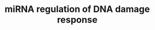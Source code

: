 ---
annotations:
- type: Pathway Ontology
  value: microRNA pathway
- type: Pathway Ontology
  value: DNA repair pathway
authors:
- J.krumeich
- Stan.gaj
- Mkutmon
- Andra
- MaintBot
- MartijnVanIersel
- Khanspers
- Egonw
- AlexanderPico
- Zari
- Ryanmiller
- Susan
- Finterly
- Eweitz
description: This is the first of two pathways which deals with the DNA damage response.
  It comprises two central gene products (ATM and ATR) influenced by different sources
  of DNA damage (in blue). The two central genes can both be divides into their most
  important genes. For the ATM pathway these are TP53 and CHEK2, while CHEK1 is most
  important for the ATR pathway. The goal of this first pathway is to provide an overview
  of the most important gene products, processes and changes in cell condition elicited
  by the DNA damage response while keeping it clear and understandable. Also some
  microRNAs are implemented to visualize the possible effects they can induce. By
  doing so a better understanding of the role microRNA play in the DNA damage response
  might arise.  All processes take place in the cytoplasm, except when mentioned differently.  Proteins
  on this pathway have targeted assays available via the [https://assays.cancer.gov/available_assays?wp_id=WP1530
  CPTAC Assay Portal].
last-edited: 2021-05-24
organisms:
- Homo sapiens
redirect_from:
- /index.php/Pathway:WP1530
- /instance/WP1530
schema-jsonld:
- '@context': https://schema.org/
  '@id': https://wikipathways.github.io/pathways/WP1530.html
  '@type': Dataset
  creator:
    '@type': Organization
    name: WikiPathways
  description: This is the first of two pathways which deals with the DNA damage response.
    It comprises two central gene products (ATM and ATR) influenced by different sources
    of DNA damage (in blue). The two central genes can both be divides into their
    most important genes. For the ATM pathway these are TP53 and CHEK2, while CHEK1
    is most important for the ATR pathway. The goal of this first pathway is to provide
    an overview of the most important gene products, processes and changes in cell
    condition elicited by the DNA damage response while keeping it clear and understandable.
    Also some microRNAs are implemented to visualize the possible effects they can
    induce. By doing so a better understanding of the role microRNA play in the DNA
    damage response might arise.  All processes take place in the cytoplasm, except
    when mentioned differently.  Proteins on this pathway have targeted assays available
    via the [https://assays.cancer.gov/available_assays?wp_id=WP1530 CPTAC Assay Portal].
  keywords:
  - SFN
  - CDK4
  - CCNB1
  - hsa-miR-106b/25
  - MIR15a/16-1
  - CCNB2
  - MIR15A
  - CDK6
  - CCND2
  - RAD50
  - Estradiol
  - BBC3
  - APAF1
  - Apoptosis
  - MIR424
  - CCNB3
  - CDKN1B
  - PMAIP1
  - BAX
  - ATR
  - ABL1
  - TP53AIP1
  - SMC1A
  - hsa-mir-221
  - MDM2
  - RAD9A
  - PIDD
  - ATM
  - GADD45A
  - CCNE1
  - MIR29B1
  - hsa-mir-106b
  - hsa-mir-143/145
  - CDC25C
  - hsa-mir-21
  - TLK2
  - CHEK1
  - c-Myc
  - RB1
  - hsa-mir-122
  - FAS
  - hsa-mir-24-1
  - hsa-mir-16
  - CREB1
  - GADD45G
  - CASP9
  - Caffeine
  - BRCA1
  - FANCD2
  - RAD51
  - RAD17
  - hsa-mir-34b/34c
  - SESN1
  - CCND1
  - hsa-mir-449a
  - RRM2B
  - TP53
  - MRE11
  - hsa-miR-449c/449a
  - Senescence
  - MIR20A
  - miR-143/145 polycistron
  - MIR29b-1/29a
  - CASP8
  - CYCS
  - NBN
  - CHEK2
  - BID
  - hsa-mir-222
  - hsa-mir-203
  - Cell Cycle
  - hsa-let-7a-1/7d
  - CDK1
  - CDKN1A
  - RPA2
  - CCND3
  - E2F1
  - HUS1
  - hsa-mir-373
  - DDB2
  - CCNE2
  - hsa-mir-210
  - MIR29c
  - RAD52
  - Alkylating agents
  - hsa-mir-15b/16-2
  - GADD45B
  - MIR195
  - CDC25A
  - H2AFX
  - RAD1
  - RFC
  - TLK1
  - MIR17
  - MIR145
  - MIR223
  - hsa-mir-421
  - PML
  - hsa-mir-181a
  - CDK5
  - hsa-mir-34b
  - CDK2
  - MIR29A
  - MIR195/497
  - CASP3
  - CCNG1
  - MIR330
  - PRKDC
  - hsa-mir-449b
  - 7-hydroxystaurosporine
  - TNFRSF10B
  - MIR17/92a-1
  - ATRIP
  license: CC0
  name: miRNA regulation of DNA damage response
seo: CreativeWork
title: miRNA regulation of DNA damage response
wpid: WP1530
---